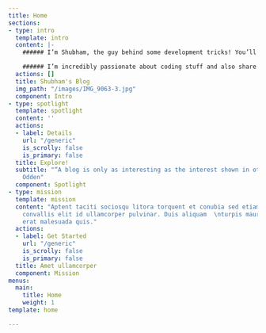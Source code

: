 ```yaml
---
title: Home
sections:
- type: intro
  template: intro
  content: |-
    ###### I’m Shubham, the guy behind some development tricks! You’ll find that

    ###### I’m incredibly passionate about coding stuff and also share my tips and tricks about development!
  actions: []
  title: Shubham's Blog
  img_path: "/images/IMG_9063-3.jpg"
  component: Intro
- type: spotlight
  template: spotlight
  content: ''
  actions:
  - label: Details
    url: "/generic"
    is_scrolly: false
    is_primary: false
  title: Explore!
  subtitle: "“A blog is only as interesting as the interest shown in others.” - Lee
    Odden"
  component: Spotlight
- type: mission
  template: mission
  content: "Aptent taciti sociosqu litora torquent et conubia sed etiam.  \nPhasellus
    convallis elit id ullamcorper pulvinar. Duis aliquam  \nturpis mauris, ultricies
    erat malesuada quis."
  actions:
  - label: Get Started
    url: "/generic"
    is_scrolly: false
    is_primary: false
  title: Amet ullamcorper
  component: Mission
menus:
  main:
    title: Home
    weight: 1
template: home

---
```

